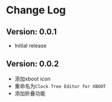 # Change Log

## Version: 0.0.1
- Initial release

## Version: 0.0.2
- 添加xboot icon
- 重命名为`Clock Tree Editor for XBOOT`
- 添加折叠功能